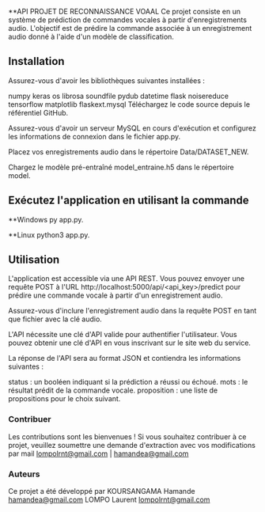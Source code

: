 **API PROJET DE RECONNAISSANCE VOAAL
Ce projet consiste en un système de prédiction de commandes vocales à partir d'enregistrements audio. L'objectif est de prédire la commande associée à un enregistrement audio donné à l'aide d'un modèle de classification.

## Installation
Assurez-vous d'avoir les bibliothèques suivantes installées :

numpy
keras
os
librosa
soundfile
pydub
datetime
flask
noisereduce
tensorflow
matplotlib
flaskext.mysql
Téléchargez le code source depuis le référentiel GitHub.

Assurez-vous d'avoir un serveur MySQL en cours d'exécution et configurez les informations de connexion dans le fichier app.py.

Placez vos enregistrements audio dans le répertoire Data/DATASET_NEW.

Chargez le modèle pré-entraîné model_entraine.h5 dans le répertoire model.

## Exécutez l'application en utilisant la commande 
**Windows
py app.py.

**Linux
python3 app.py.

## Utilisation
L'application est accessible via une API REST. Vous pouvez envoyer une requête POST à l'URL http://localhost:5000/api/<api_key>/predict pour prédire une commande vocale à partir d'un enregistrement audio.

Assurez-vous d'inclure l'enregistrement audio dans la requête POST en tant que fichier avec la clé audio.

L'API nécessite une clé d'API valide pour authentifier l'utilisateur. Vous pouvez obtenir une clé d'API en vous inscrivant sur le site web du service.

La réponse de l'API sera au format JSON et contiendra les informations suivantes :

status : un booléen indiquant si la prédiction a réussi ou échoué.
mots : le résultat prédit de la commande vocale.
proposition : une liste de propositions pour le choix suivant.

### Contribuer
Les contributions sont les bienvenues ! Si vous souhaitez contribuer à ce projet, veuillez soumettre une demande d'extraction avec vos modifications par mail lompolrnt@gmail.com | hamandea@gmail.com

### Auteurs
Ce projet a été développé par 
    KOURSANGAMA Hamande hamandea@gmail.com
    LOMPO Laurent lompolrnt@gmail.com

